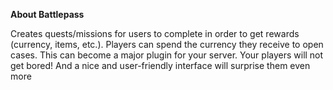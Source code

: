 **About Battlepass**

Creates quests/missions for users to complete in order to get rewards (currency, items, etc.). Players can spend the currency they receive to open cases. This can become a major plugin for your server. Your players will not get bored! And a nice and user-friendly interface will surprise them even more 

